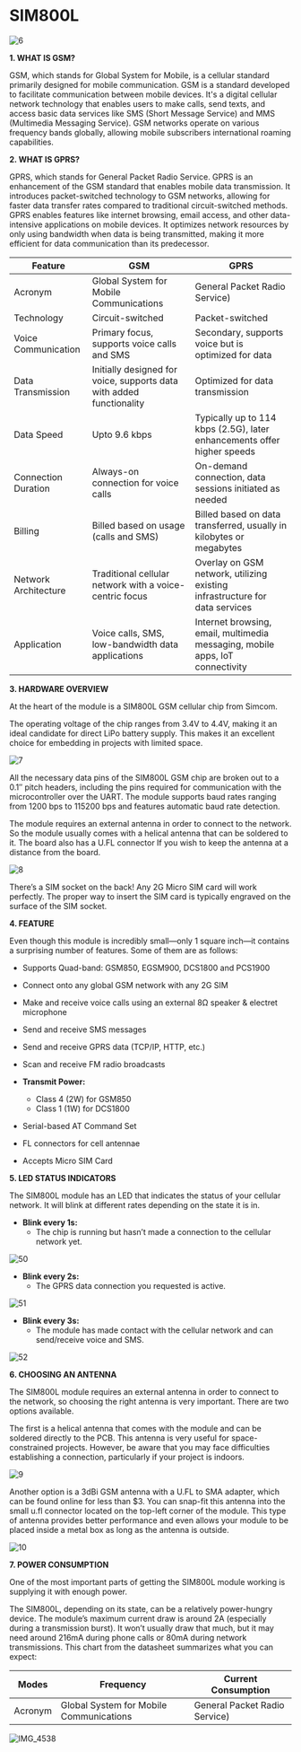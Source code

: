 # SIM800L

![6](image/6.jpg)

**1. WHAT IS GSM?**

GSM, which stands for Global System for Mobile, is a cellular standard primarily designed for mobile communication. GSM is a standard developed to facilitate communication between mobile devices. It's a digital cellular network technology that enables users to make calls, send texts, and access basic data services like SMS (Short Message Service) and MMS (Multimedia Messaging Service). GSM networks operate on various frequency bands globally, allowing mobile subscribers international roaming capabilities.


**2. WHAT IS GPRS?**


GPRS, which stands for General Packet Radio Service. GPRS is an enhancement of the GSM standard that enables mobile data transmission. It introduces packet-switched technology to GSM networks, allowing for faster data transfer rates compared to traditional circuit-switched methods. GPRS enables features like internet browsing, email access, and other data-intensive applications on mobile devices. It optimizes network resources by only using bandwidth when data is being transmitted, making it more efficient for data communication than its predecessor.

| Feature                            | GSM                                                                  | GPRS                                                                           |
| ---------------------------------- | -------------------------------------------------------------------- | ------------------------------------------------------------------------------ | 
| Acronym                            | Global System for Mobile Communications                              | General Packet Radio Service)                                                  | 
| Technology                         | Circuit-switched                                                     | Packet-switched                                                                |
| Voice Communication                | Primary focus, supports voice calls and SMS                          | Secondary, supports voice but is optimized for data                            |
| Data Transmission                  | Initially designed for voice, supports data with added functionality | Optimized for data transmission                                                | 
| Data Speed                         | Upto 9.6 kbps                                                        | Typically up to 114 kbps (2.5G), later enhancements offer higher speeds        | 
| Connection Duration                | Always-on connection for voice calls                                 | On-demand connection, data sessions initiated as needed                        | 
| Billing                            | Billed based on usage (calls and SMS)                                | Billed based on data transferred, usually in kilobytes or megabytes            | 
| Network Architecture               | Traditional cellular network with a voice-centric focus              | Overlay on GSM network, utilizing existing infrastructure for data services    |
| Application                        | Voice calls, SMS, low-bandwidth data applications                    | Internet browsing, email, multimedia messaging, mobile apps, IoT connectivity  |


**3. HARDWARE OVERVIEW**

At the heart of the module is a SIM800L GSM cellular chip from Simcom.

The operating voltage of the chip ranges from 3.4V to 4.4V, making it an ideal candidate for direct LiPo battery supply. This makes it an excellent choice for embedding in projects with limited space.

![7](image/7.jpg)

All the necessary data pins of the SIM800L GSM chip are broken out to a 0.1″ pitch headers, including the pins required for communication with the microcontroller over the UART. The module supports baud rates ranging from 1200 bps to 115200 bps and features automatic baud rate detection.

The module requires an external antenna in order to connect to the network. So the module usually comes with a helical antenna that can be soldered to it. The board also has a U.FL connector If you wish to keep the antenna at a distance from the board.

![8](image/8.jpg)

There’s a SIM socket on the back! Any 2G Micro SIM card will work perfectly. The proper way to insert the SIM card is typically engraved on the surface of the SIM socket.

**4. FEATURE**

Even though this module is incredibly small—only 1 square inch—it contains a surprising number of features. Some of them are as follows:

* Supports Quad-band: GSM850, EGSM900, DCS1800 and PCS1900
* Connect onto any global GSM network with any 2G SIM
* Make and receive voice calls using an external 8Ω speaker & electret microphone
* Send and receive SMS messages
* Send and receive GPRS data (TCP/IP, HTTP, etc.)
* Scan and receive FM radio broadcasts

* **Transmit Power:**
  * Class 4 (2W) for GSM850
  * Class 1 (1W) for DCS1800
* Serial-based AT Command Set
* FL connectors for cell antennae
* Accepts Micro SIM Card

**5. LED STATUS INDICATORS**

The SIM800L module has an LED that indicates the status of your cellular network. It will blink at different rates depending on the state it is in.


* **Blink every 1s:**
  * The chip is running but hasn’t made a connection to the cellular network yet.

![50](image/50.gif)

* **Blink every 2s:**
  * The GPRS data connection you requested is active.

![51](image/51.gif)

* **Blink every 3s:**
  * The module has made contact with the cellular network and can send/receive voice and SMS.

![52](image/52.gif)


**6. CHOOSING AN ANTENNA**

The SIM800L module requires an external antenna in order to connect to the network, so choosing the right antenna is very important. There are two options available.

The first is a helical antenna that comes with the module and can be soldered directly to the PCB. This antenna is very useful for space-constrained projects. However, be aware that you may face difficulties establishing a connection, particularly if your project is indoors.


![9](image/9.jpg)


Another option is a 3dBi GSM antenna with a U.FL to SMA adapter, which can be found online for less than $3. You can snap-fit this antenna into the small u.fl connector located on the top-left corner of the module. This type of antenna provides better performance and even allows your module to be placed inside a metal box as long as the antenna is outside.


![10](image/10.jpg)


**7. POWER CONSUMPTION**

One of the most important parts of getting the SIM800L module working is supplying it with enough power.

The SIM800L, depending on its state, can be a relatively power-hungry device. The module’s maximum current draw is around 2A (especially during a transmission burst). It won’t usually draw that much, but it may need around 216mA during phone calls or 80mA during network transmissions. This chart from the datasheet summarizes what you can expect:

| Modes                              | Frequency                                                            | Current Consumption                                                                          |
| ---------------------------------- | -------------------------------------------------------------------- | ------------------------------------------------------------------------------ | 
| Acronym                            | Global System for Mobile Communications                              | General Packet Radio Service)                                                  | 




![IMG_4538](image/IMG_4538.HEIC)
